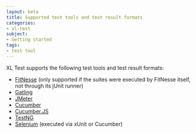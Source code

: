 ```yaml
---
layout: beta
title: Supported test tools and test result formats
categories:
- xl-test
subject:
- Getting started
tags:
- test tool
---
```


XL Test supports the following test tools and test result formats:

* [FitNesse](http://www.fitnesse.org/) (only supported if the suites were executed by FitNesse itself, not through its jUnit runner)
* [Gatling](http://gatling.io/)
* [JMeter](http://jmeter.apache.org)
* [Cucumber](http://cukes.info/)
* [Cucumber.JS](http://cukes.info/install-cucumber-js.html)
* [TestNG](http://testng.org)
* [Selenium](http://www.seleniumhq.org) (executed via xUnit or Cucumber)
